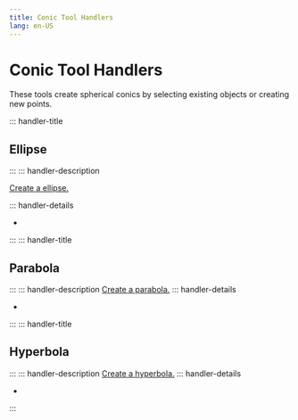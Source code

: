 ```yaml
---
title: Conic Tool Handlers
lang: en-US
---
```


# Conic Tool Handlers

These tools create spherical conics by selecting existing objects or creating new points.

::: handler-title

## Ellipse

:::
::: handler-description

[Create a ellipse.](/tools/conic.html#ellipse)

::: handler-details

-

:::
::: handler-title

## Parabola

:::
::: handler-description
[Create a parabola.](/tools/conic.html#parabola)
::: handler-details

-

:::
::: handler-title

## Hyperbola

:::
::: handler-description
[Create a hyperbola.](/tools/conic.html#hyperbola)
::: handler-details

-

:::
